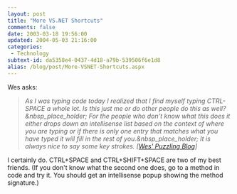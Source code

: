 ```yaml
---
layout: post
title: "More VS.NET Shortcuts"
comments: false
date: 2003-03-18 19:56:00
updated: 2004-05-03 21:16:00
categories:
 - Technology
subtext-id: da5358e4-0437-4d18-a79b-539506f6e1d8
alias: /blog/post/More-VSNET-Shortcuts.aspx
---
```



Wes asks:

> _As I was typing code today I realized that I find myself typing CTRL-SPACE a whole lot. Is this just me or do other people do this as well?&nbsp_place_holder; For the people who don't know what this does it either drops down an intellisense list based on the context of where you are typing or if there is only one entry that matches what you have typed it will fill in the rest of you.&nbsp_place_holder; It is always nice to say some key strokes. [_[_Wes' Puzzling Blog_](http://dotnetweblogs.com/Whaggard/)_]_

I certainly do. CTRL+SPACE and CTRL+SHIFT+SPACE are two of my best friends. (If you don't know what the second one does, go to a method in code and try it. You should get an intellisense popup showing the method signature.)
